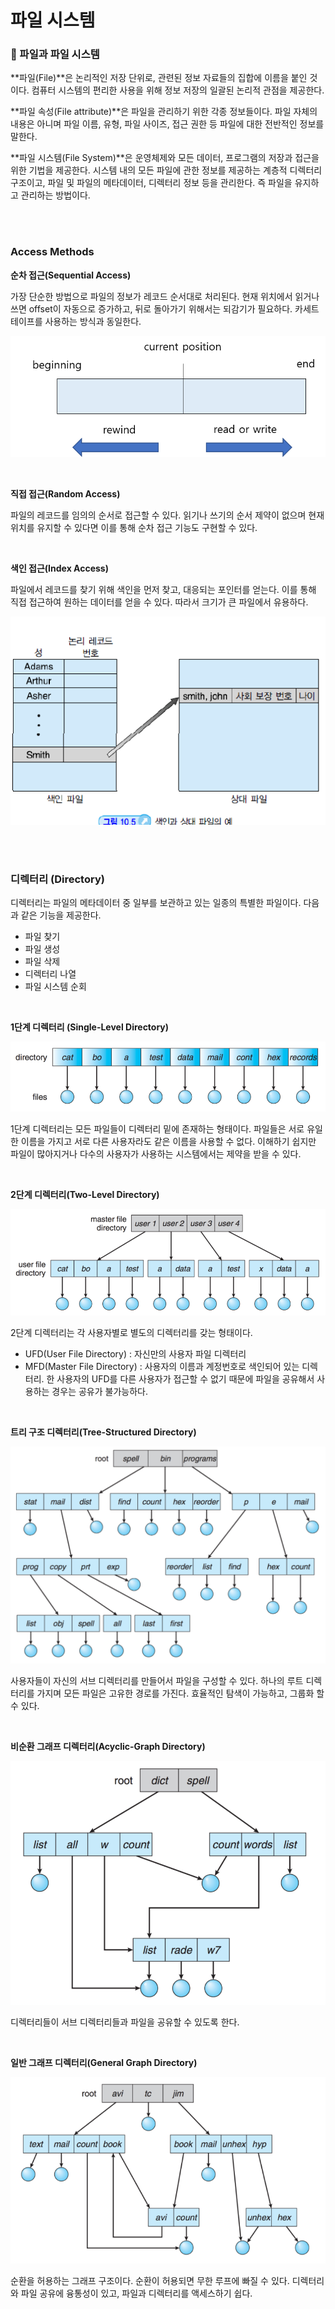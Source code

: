 # 파일 시스템

### 💾 파일과 파일 시스템

**파일(File)**은 논리적인 저장 단위로, 관련된 정보 자료들의 집합에 이름을 붙인 것이다. 컴퓨터 시스템의 편리한 사용을 위해 정보 저장의 일괄된 논리적 관점을 제공한다.

**파일 속성(File attribute)**은 파일을 관리하기 위한 각종 정보들이다. 파일 자체의 내용은 아니며 파일 이름, 유형, 파일 사이즈, 접근 권한 등 파일에 대한 전반적인 정보를 말한다.

**파일 시스템(File System)**은 운영체제와 모든 데이터, 프로그램의 저장과 접근을 위한 기법을 제공한다. 시스템 내의 모든 파일에 관한 정보를 제공하는 계층적 디렉터리 구조이고, 파일 및 파일의 메타데이터, 디렉터리 정보 등을 관리한다. 즉 파일을 유지하고 관리하는 방법이다.

</br>

</br>

### Access Methods

**순차 접근(Sequential Access)**

가장 단순한 방법으로 파일의 정보가 레코드 순서대로 처리된다. 현재 위치에서 읽거나 쓰면 offset이 자동으로 증가하고, 뒤로 돌아가기 위해서는 되감기가 필요하다. 카세트 테이프를 사용하는 방식과 동일한다.

![순차접근](파일시스템.assets/순차접근.png)

</br>

**직접 접근(Random Access)**

파일의 레코드를 임의의 순서로 접근할 수 있다. 읽기나 쓰기의 순서 제약이 없으며 현재 위치를 유지할 수 있다면 이를 통해 순차 접근 기능도 구현할 수 있다. 

</br>

**색인 접근(Index Access)**

파일에서 레코드를 찾기 위해 색인을 먼저 찾고, 대응되는 포인터를 얻는다. 이를 통해 직접 접근하여 원하는 데이터를 얻을 수 있다. 따라서 크기가 큰 파일에서 유용하다.

![색인접근](파일시스템.assets/색인접근.png)

</br>

</br>

### 디렉터리 (Directory)

디렉터리는 파일의 메타데이터 중 일부를 보관하고 있는 일종의 특별한 파일이다. 다음과 같은 기능을 제공한다.

- 파일 찾기
- 파일 생성
- 파일 삭제
- 디렉터리 나열
- 파일 시스템 순회

</br>

**1단계 디렉터리 (Single-Level Directory)**

![1디렉터리](파일시스템.assets/1디렉터리.png)

1단계 디렉터리는 모든 파일들이 디렉터리 밑에 존재하는 형태이다. 파일들은 서로 유일한 이름을 가지고 서로 다른 사용자라도 같은 이름을 사용할 수 없다. 이해하기 쉽지만 파일이 많아지거나 다수의 사용자가 사용하는 시스템에서는 제약을 받을 수 있다.

</br>

**2단계 디렉터리(Two-Level Directory)**

![2디렉터리](파일시스템.assets/2디렉터리.png)

2단계 디렉터리는 각 사용자별로 별도의 디렉터리를 갖는 형태이다. 

- UFD(User File Directory) : 자신만의 사용자 파일 디렉터리
- MFD(Master File Directory) : 사용자의 이름과 계정번호로 색인되어 있는 디렉터리. 한 사용자의 UFD를 다른 사용자가 접근할 수 없기 때문에 파일을 공유해서 사용하는 경우는 공유가 불가능하다.

</br>

**트리 구조 디렉터리(Tree-Structured Directory)**

**![트리디렉터리](파일시스템.assets/트리디렉터리.png)**

사용자들이 자신의 서브 디렉터리를 만들어서 파일을 구성할 수 있다. 하나의 루트 디렉터리를 가지며 모든 파일은 고유한 경로를 가진다. 효율적인 탐색이 가능하고, 그룹화 할 수 있다.

</br>

**비순환 그래프 디렉터리(Acyclic-Graph Directory)**

![비순환디렉터리](파일시스템.assets/비순환디렉터리.png)

디렉터리들이 서브 디렉터리들과 파일을 공유할 수 있도록 한다. 

</br>

**일반 그래프 디렉터리(General Graph Directory)**

![일반디렉터리](파일시스템.assets/일반디렉터리.png)

순환을 허용하는 그래프 구조이다. 순환이 허용되면 무한 루프에 빠질 수 있다. 디렉터리와 파일 공유에 융통성이 있고, 파일과 디렉터리를 액세스하기 쉽다. 